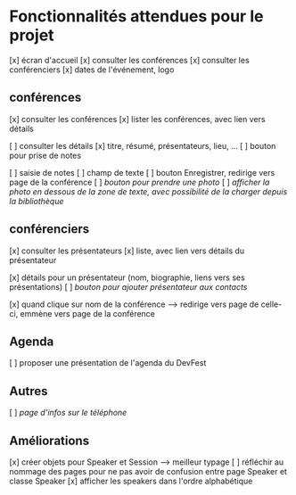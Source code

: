 # Fonctionnalités attendues pour le projet

[x] écran d'accueil
  [x] consulter les conférences
  [x] consulter les conférenciers
  [x] dates de l'événement, logo

## conférences

[x] consulter les conférences
  [x] lister les conférences, avec lien vers détails

[ ] consulter les détails
  [x] titre, résumé, présentateurs, lieu, …
  [ ] bouton pour prise de notes

[ ] saisie de notes
  [ ] champ de texte
  [ ] bouton Enregistrer, redirige vers page de la conférence
  [ ] _bouton pour prendre une photo_
  [ ] _afficher la photo en dessous de la zone de texte, avec possibilité de la charger depuis la bibliothèque_

## conférenciers

[x] consulter les présentateurs
  [x] liste, avec lien vers détails du présentateur

[x] détails pour un présentateur (nom, biographie, liens vers ses présentations)
[ ] _bouton pour ajouter présentateur aux contacts_

[x] quand clique sur nom de la conférence --> redirige vers page de celle-ci, emmène vers page de la conférence


## Agenda

[ ] proposer une présentation de l'agenda du DevFest


## Autres

[ ] _page d'infos sur le téléphone_

## Améliorations

[x] créer objets pour Speaker et Session --> meilleur typage
[ ] réfléchir au nommage des pages pour ne pas avoir de confusion entre page Speaker et classe Speaker
[x] afficher les speakers dans l'ordre alphabétique
